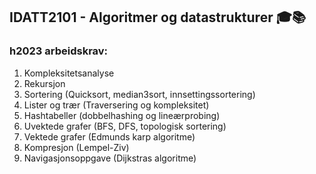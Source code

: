  
## IDATT2101 - Algoritmer og datastrukturer 🎓📚
### h2023 arbeidskrav:

1. Kompleksitetsanalyse
2. Rekursjon
3. Sortering (Quicksort, median3sort, innsettingssortering)
4. Lister og trær (Traversering og kompleksitet)
5. Hashtabeller (dobbelhashing og lineærprobing)
6. Uvektede grafer (BFS, DFS, topologisk sortering)
7. Vektede grafer (Edmunds karp algoritme)
8. Kompresjon (Lempel-Ziv)
9. Navigasjonsoppgave (Dijkstras algoritme)
